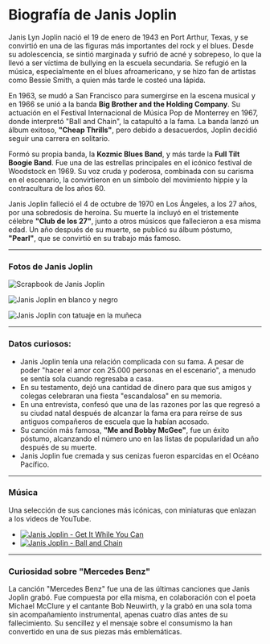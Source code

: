 # Biografía de Janis Joplin

Janis Lyn Joplin nació el 19 de enero de 1943 en Port Arthur, Texas, y se convirtió en una de las figuras más importantes del rock y el blues. Desde su adolescencia, se sintió marginada y sufrió de acné y sobrepeso, lo que la llevó a ser víctima de bullying en la escuela secundaria. Se refugió en la música, especialmente en el blues afroamericano, y se hizo fan de artistas como Bessie Smith, a quien más tarde le costeó una lápida.

En 1963, se mudó a San Francisco para sumergirse en la escena musical y en 1966 se unió a la banda **Big Brother and the Holding Company**. Su actuación en el Festival Internacional de Música Pop de Monterrey en 1967, donde interpretó "Ball and Chain", la catapultó a la fama. La banda lanzó un álbum exitoso, **"Cheap Thrills"**, pero debido a desacuerdos, Joplin decidió seguir una carrera en solitario.

Formó su propia banda, la **Kozmic Blues Band**, y más tarde la **Full Tilt Boogie Band**. Fue una de las estrellas principales en el icónico festival de Woodstock en 1969. Su voz cruda y poderosa, combinada con su carisma en el escenario, la convirtieron en un símbolo del movimiento hippie y la contracultura de los años 60.

Janis Joplin falleció el 4 de octubre de 1970 en Los Ángeles, a los 27 años, por una sobredosis de heroína. Su muerte la incluyó en el tristemente célebre **"Club de los 27"**, junto a otros músicos que fallecieron a esa misma edad. Un año después de su muerte, se publicó su álbum póstumo, **"Pearl"**, que se convirtió en su trabajo más famoso.

---

### Fotos de Janis Joplin

![Scrapbook de Janis Joplin](https://i.imgur.com/r62L7fS.jpg)

![Janis Joplin en blanco y negro](https://i.imgur.com/83uL2Xf.jpg)

![Janis Joplin con tatuaje en la muñeca](https://i.pinimg.com/736x/3f/50/f0/3f50f08d48b564e66cf4638752b99bbd.jpg)

---

### **Datos curiosos:**

* Janis Joplin tenía una relación complicada con su fama. A pesar de poder "hacer el amor con 25.000 personas en el escenario", a menudo se sentía sola cuando regresaba a casa.
* En su testamento, dejó una cantidad de dinero para que sus amigos y colegas celebraran una fiesta "escandalosa" en su memoria.
* En una entrevista, confesó que una de las razones por las que regresó a su ciudad natal después de alcanzar la fama era para reírse de sus antiguos compañeros de escuela que la habían acosado.
* Su canción más famosa, **"Me and Bobby McGee"**, fue un éxito póstumo, alcanzando el número uno en las listas de popularidad un año después de su muerte.
* Janis Joplin fue cremada y sus cenizas fueron esparcidas en el Océano Pacífico.

---
### **Música**
Una selección de sus canciones más icónicas, con miniaturas que enlazan a los videos de YouTube.

* [![Janis Joplin - Get It While You Can](https://img.youtube.com/vi/6dM2uzunIXs/hqdefault.jpg)](https://youtu.be/6dM2uzunIXs)
* [![Janis Joplin - Ball and Chain](https://img.youtube.com/vi/-ggFIeg5u1M/hqdefault.jpg)](https://youtu.be/-ggFIeg5u1M)

---

### **Curiosidad sobre "Mercedes Benz"**

La canción "Mercedes Benz" fue una de las últimas canciones que Janis Joplin grabó. Fue compuesta por ella misma, en colaboración con el poeta Michael McClure y el cantante Bob Neuwirth, y la grabó en una sola toma sin acompañamiento instrumental, apenas cuatro días antes de su fallecimiento. Su sencillez y el mensaje sobre el consumismo la han convertido en una de sus piezas más emblemáticas.
